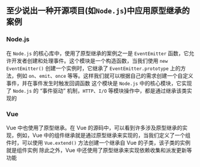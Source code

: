 ## 至少说出一种开源项目(如`Node.js`)中应用原型继承的案例

### Node.js

在 `Node.js` 的核心库中，使用了原型继承的案例之一是 `EventEmitter` 函数，它允许开发者创建和处理事件。这个模块是一个构造函数，当我们使用 `new EventEmitter()` 创建一个实例时，它继承了 `EventEmitter.prototype` 上的方法，例如 `on`、`emit`、`once` 等等。这样我们就可以根据自己的需求创建一个自定义事件，并在事件发生时触发回调函数
这个模块是 `Node.js` 中的核心模块，它实现了 `Node.js` 的 “事件驱动” 机制，`HTTP`、`I/O` 等模块操作中，都是通过继承该类实现的

### Vue

Vue 中也使用了原型继承。在 Vue 的源码中，可以看到许多涉及原型继承的实现，例如，Vue 中的组件继承就是通过原型继承来实现的，当我们定义了一个组件时，可以使用 `Vue.extend()` 方法创建一个继承自 Vue 的子类，该子类的实例就是组件实例
除此之外，Vue 中还使用了原型继承来实现依赖收集和派发更新等功能